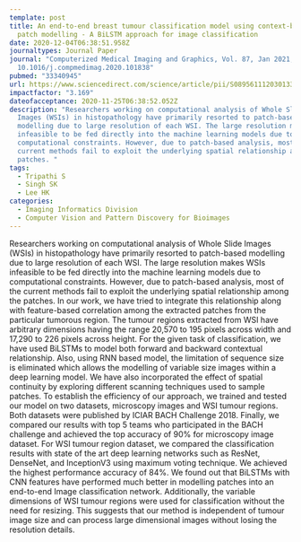 ```yaml
---
template: post
title: An end-to-end breast tumour classification model using context-based
  patch modelling - A BiLSTM approach for image classification
date: 2020-12-04T06:38:51.958Z
journaltypes: Journal Paper
journal: "Computerized Medical Imaging and Graphics, Vol. 87, Jan 2021, doi:
  10.1016/j.compmedimag.2020.101838"
pubmed: "33340945"
url: https://www.sciencedirect.com/science/article/pii/S0895611120301336
impactfactor: "3.169"
dateofacceptance: 2020-11-25T06:38:52.052Z
description: "Researchers working on computational analysis of Whole Slide
  Images (WSIs) in histopathology have primarily resorted to patch-based
  modelling due to large resolution of each WSI. The large resolution makes WSIs
  infeasible to be fed directly into the machine learning models due to
  computational constraints. However, due to patch-based analysis, most of the
  current methods fail to exploit the underlying spatial relationship among the
  patches. "
tags:
  - Tripathi S
  - Singh SK
  - Lee HK
categories:
  - Imaging Informatics Division
  - Computer Vision and Pattern Discovery for Bioimages
---
```

Researchers working on computational analysis of Whole Slide Images (WSIs) in histopathology have primarily resorted to patch-based modelling due to large resolution of each WSI. The large resolution makes WSIs infeasible to be fed directly into the machine learning models due to computational constraints. However, due to patch-based analysis, most of the current methods fail to exploit the underlying spatial relationship among the patches. In our work, we have tried to integrate this relationship along with feature-based correlation among the extracted patches from the particular tumorous region. The tumour regions extracted from WSI have arbitrary dimensions having the range 20,570 to 195 pixels across width and 17,290 to 226 pixels across height. For the given task of classification, we have used BiLSTMs to model both forward and backward contextual relationship. Also, using RNN based model, the limitation of sequence size is eliminated which allows the modelling of variable size images within a deep learning model. We have also incorporated the effect of spatial continuity by exploring different scanning techniques used to sample patches. To establish the efficiency of our approach, we trained and tested our model on two datasets, microscopy images and WSI tumour regions. Both datasets were published by ICIAR BACH Challenge 2018. Finally, we compared our results with top 5 teams who participated in the BACH challenge and achieved the top accuracy of 90% for microscopy image dataset. For WSI tumour region dataset, we compared the classification results with state of the art deep learning networks such as ResNet, DenseNet, and InceptionV3 using maximum voting technique. We achieved the highest performance accuracy of 84%. We found out that BiLSTMs with CNN features have performed much better in modelling patches into an end-to-end Image classification network. Additionally, the variable dimensions of WSI tumour regions were used for classification without the need for resizing. This suggests that our method is independent of tumour image size and can process large dimensional images without losing the resolution details.